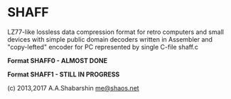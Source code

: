 # SHAFF

LZ77-like lossless data compression format for retro computers and small devices
with simple public domain decoders written in Assembler and 
"copy-lefted" encoder for PC represented by single C-file shaff.c

**Format SHAFF0 - ALMOST DONE**

**Format SHAFF1 - STILL IN PROGRESS**

(c) 2013,2017 A.A.Shabarshin me@shaos.net
